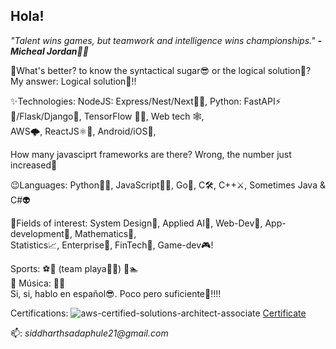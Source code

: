 ## Hola!
_"Talent wins games, but teamwork and intelligence wins championships." **- Micheal Jordan🐐🏀**_ 

💯What's better? to know the syntactical sugar😎 or the logical solution🧠?  
 My answer: Logical solution🧠!!
  
✨Technologies: NodeJS: Express/Nest/Next🐢🚀, Python: FastAPI⚡️🌟/Flask/Django🔫, TensorFlow 🤯😱, Web tech 🕸,  
 AWS🌩, ReactJS⚛️💖, Android/iOS📱, 

 How many javasciprt frameworks are there? Wrong, the number just increased🤣
  
😉Languages: Python🐍💘, JavaScript🦏🧡, Go🥶, C🛠, C++⚔️, Sometimes Java & C#👽  
  
🧠Fields of interest: System Design🦋, Applied AI🤖, Web-Dev🐠, App-development🐎, Mathematics🧮,  
 Statistics📈, Enterprise🏢, FinTech💸, Game-dev🎮!
  
Sports: ⚽️🏀 (team playa🤟🏻) 🏸🏊  
🎼 Música: 🎸🎹  
Si, si, hablo en español😎. Poco pero suficiente💩!!!!  

Certifications: ![aws-certified-solutions-architect-associate](https://github.com/siddharth21s/siddharth21s/assets/36814928/60e659e2-1597-42dd-bc38-241c28427e1c)
[Certificate](https://www.credly.com/badges/d3434187-a495-408d-aae2-71dd969fe22d/public_url)

📫: _siddharthsadaphule21@gmail.com_



